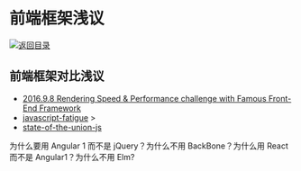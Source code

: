# 前端框架浅议

[![&#x8FD4;&#x56DE;&#x76EE;&#x5F55;](https://i.postimg.cc/50XLzC7C/image.png)](https://parg.co/UGZ)

## 前端框架对比浅议

* [2016.9.8 Rendering Speed & Performance challenge with Famous Front-End Framework](https://medium.com/thothzocial-engineering/rendering-speed-performance-challenge-with-famous-front-end-framework-196c876a68af#.arvqhres6)
* [javascript-fatigue](https://medium.com/@ericclemmons/javascript-fatigue-48d4011b6fc4#.8okr4h152) &gt;
* [state-of-the-union-js](https://medium.com/@matthiasak/state-of-the-union-js-d664bdbffd14#.9agxss2s2)

为什么要用 Angular 1 而不是 jQuery？为什么不用 BackBone？为什么用 React 而不是 Angular1？为什么不用 Elm?


